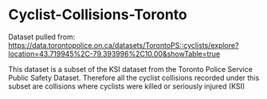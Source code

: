 # Cyclist-Collisions-Toronto

Dataset pulled from: https://data.torontopolice.on.ca/datasets/TorontoPS::cyclists/explore?location=43.719945%2C-79.393996%2C10.00&showTable=true

This dataset is a subset of the KSI dataset from the Toronto Police Service Public Safety Dataset. Therefore all the cyclist collisions recorded under this subset are collisions where cyclists were killed or seriously injured (KSI) 

